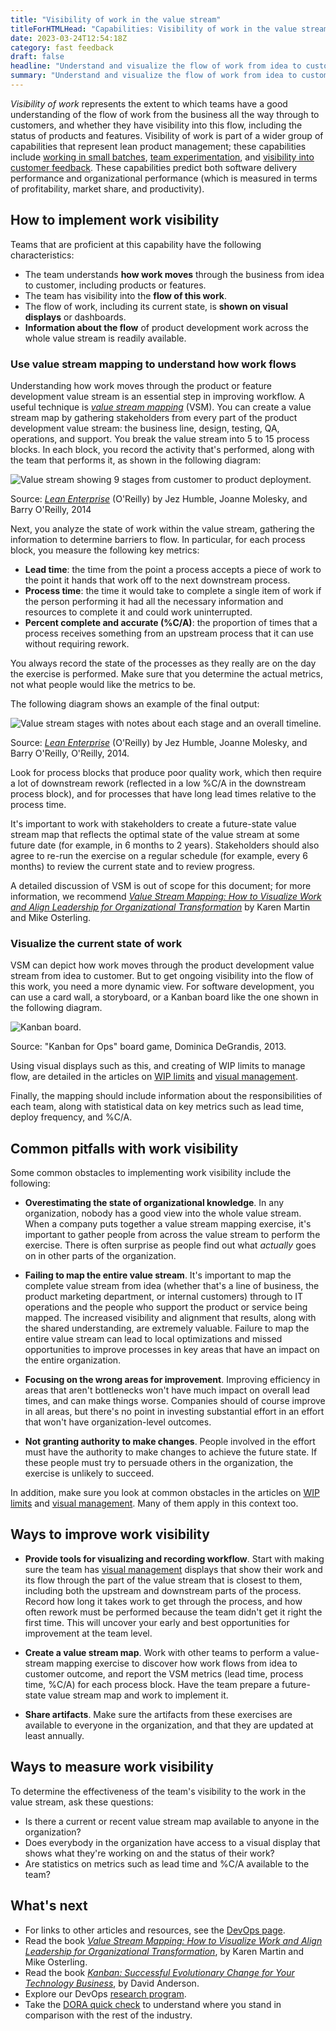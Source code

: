 ```yaml
---
title: "Visibility of work in the value stream"
titleForHTMLHead: "Capabilities: Visibility of work in the value stream" # TODO: can we DRY this out?
date: 2023-03-24T12:54:18Z
category: fast feedback
draft: false
headline: "Understand and visualize the flow of work from idea to customer outcome in order to drive higher performance."
summary: "Understand and visualize the flow of work from idea to customer outcome in order to drive higher performance."
---
```


*Visibility of work* represents the extent to which teams have a good
understanding of the flow of work from the business all the way through to
customers, and whether they have visibility into this flow, including the status
of products and features. Visibility of work is part of a wider group of
capabilities that represent lean product management; these capabilities include
[working in small batches](/capabilities/working-in-small-batches),
[team experimentation](/capabilities/team-experimentation),
and
[visibility into customer feedback](/capabilities/customer-feedback).
These capabilities predict both software delivery performance and organizational
performance (which is measured in terms of profitability, market share, and
productivity).

## How to implement work visibility

Teams that are proficient at this capability have the following
characteristics:

-   The team understands **how work moves** through the business from
    idea to customer, including products or features.
-   The team has visibility into the **flow of this work**.
-   The flow of work, including its current state, is **shown on visual
    displays** or dashboards.
-   **Information about the flow** of product development work across the
    whole value stream is readily available.

### Use value stream mapping to understand how work flows

Understanding how work moves through the product or feature development value
stream is an essential step in improving workflow. A useful technique is
[*value stream mapping*](https://books.google.com/books/about/Value_Stream_Mapping_How_to_Visualize_Wo.html?id=ll7imAEACAAJ)
(VSM). You can create a value stream map by gathering stakeholders from every
part of the product development value stream: the business line, design,
testing, QA, operations, and support. You break the value stream into 5 to 15
process blocks. In each block, you record the activity that's performed, along
with the team that performs it, as shown in the following diagram:

![Value stream showing 9 stages from customer to product deployment.](./work-visibility-in-value-stream-9-stages.svg)

Source:
[*Lean Enterprise*](https://www.oreilly.com/library/view/lean-enterprise/9781491946527/)
(O'Reilly) by Jez Humble, Joanne Molesky, and Barry O'Reilly, 2014

Next, you analyze the state of work within the value stream, gathering the
information to determine barriers to flow. In particular, for each process
block, you measure the following key metrics:

-   **Lead time**: the time from the point a process accepts a piece of
    work to the point it hands that work off to the next downstream process.
-   **Process time**: the time it would take to complete a single item of
    work if the person performing it had all the necessary information and
    resources to complete it and could work uninterrupted.
-   **Percent complete and accurate (%C/A)**: the proportion of times that a
    process receives something from an upstream process that it can use without
    requiring rework.

You always record the state of the processes as they really are on the day the
exercise is performed. Make sure that you determine the actual metrics, not what
people would like the metrics to be.

The following diagram shows an example of the final output:

![Value stream stages with notes about each stage and an overall timeline.](./work-visibility-in-value-stream-stages-with-notes-and-timeline.svg)

Source:
[*Lean Enterprise*](https://www.oreilly.com/library/view/lean-enterprise/9781491946527/)
(O'Reilly) by Jez Humble, Joanne Molesky, and Barry O'Reilly, O'Reilly, 2014.

Look for process blocks that produce poor quality work, which then require a
lot of downstream rework (reflected in a low %C/A in the downstream process
block), and for processes that have long lead times relative to the process
time.

It's important to work with stakeholders to create a future-state value stream
map that reflects the optimal state of the value stream at some future date (for
example, in 6 months to 2 years). Stakeholders should also agree to re-run the
exercise on a regular schedule (for example, every 6 months) to review the
current state and to review progress.

A detailed discussion of VSM is out of scope for this document; for more
information, we recommend
[*Value Stream Mapping: How to Visualize Work and Align Leadership for Organizational Transformation*](https://www.oreilly.com/library/view/value-stream-mapping/9780071828918/)
by Karen Martin and Mike Osterling.

### Visualize the current state of work

VSM can depict how work moves through the product development value stream from
idea to customer. But to get ongoing visibility into the flow of this work, you
need a more dynamic view. For software development, you can use a card wall, a
storyboard, or a Kanban board like the one shown in the following diagram.

![Kanban board.](./work-visibility-in-value-stream-kanban-board.svg)

Source: "Kanban for Ops" board game, Dominica DeGrandis, 2013.

Using visual displays such as this, and creating of WIP limits to manage flow,
are detailed in the articles on
[WIP limits](/capabilities/wip-limits)
and
[visual management](/capabilities/visual-management).

Finally, the mapping should include information about the responsibilities of
each team, along with statistical data on key metrics such as lead time, deploy
frequency, and %C/A.

## Common pitfalls with work visibility

Some common obstacles to implementing work visibility include the following:

-   **Overestimating the state of organizational knowledge**. In any
    organization, nobody has a good view into the whole value stream. When a
    company puts together a value stream mapping exercise, it's important to
    gather people from across the value stream to perform the exercise. There
    is often surprise as people find out what *actually* goes on in other parts
    of the organization.

-   **Failing to map the entire value stream**. It's important to map the
    complete value stream from idea (whether that's a line of business, the
    product marketing department, or internal customers) through to IT
    operations and the people who support the product or service being mapped.
    The increased visibility and alignment that results, along with the shared
    understanding, are extremely valuable. Failure to map the entire value
    stream can lead to local optimizations and missed opportunities to improve
    processes in key areas that have an impact on the entire organization.

-   **Focusing on the wrong areas for improvement**. Improving efficiency
    in areas that aren't bottlenecks won't have much impact on overall lead
    times, and can make things worse. Companies should of course improve in all
    areas, but there's no point in investing substantial effort in an effort
    that won't have organization-level outcomes.

-   **Not granting authority to make changes**. People involved in the
    effort must have the authority to make changes to achieve the future state.
    If these people must try to persuade others in the organization, the
    exercise is unlikely to succeed.

In addition, make sure you look at common obstacles in the articles on
[WIP limits](/capabilities/wip-limits)
and
[visual management](/capabilities/visual-management).
Many of them apply in this context too.

## Ways to improve work visibility

-   **Provide tools for visualizing and recording workflow**. Start with
    making sure the team has
    [visual management](/capabilities/visual-management)
    displays that show their work and its flow through the part of the value
    stream that is closest to them, including both the upstream and downstream
    parts of the process. Record how long it takes work to get through the
    process, and how often rework must be performed because the team didn't get
    it right the first time. This will uncover your early and best
    opportunities for improvement at the team level.

-   **Create a value stream map**. Work with other teams to perform a
    value-stream mapping exercise to discover how work flows from idea to
    customer outcome, and report the VSM metrics (lead time, process time,
    %C/A) for each process block. Have the team prepare a future-state value
    stream map and work to implement it.

-   **Share artifacts**. Make sure the artifacts from these exercises are
    available to everyone in the organization, and that they are updated at
    least annually.

## Ways to measure work visibility

To determine the effectiveness of the team's visibility to the work in the
value stream, ask these questions:

-   Is there a current or recent value stream map available to anyone in
    the organization?
-   Does everybody in the organization have access to a visual display that
    shows what they're working on and the status of their work?
-   Are statistics on metrics such as lead time and %C/A available to the team?

## What's next

-   For links to other articles and resources, see the
    [DevOps page](https://cloud.google.com/devops).
-   Read the book
    [*Value Stream Mapping: How to Visualize Work and Align Leadership for Organizational Transformation*](https://www.oreilly.com/library/view/value-stream-mapping/9780071828918/),
    by Karen Martin and Mike Osterling.
-   Read the book
    [*Kanban: Successful Evolutionary Change for Your Technology Business*](https://books.google.com/books/about/Kanban.html?id=RJ0VUkfUWZkC),
    by David Anderson.
-   Explore our DevOps
    [research program](/).
-   Take the
    [DORA quick check](/quickcheck/)
    to understand where you stand in comparison with the rest of the industry.